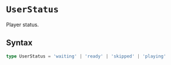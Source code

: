 # `UserStatus`

Player status.

## Syntax

```ts
type UserStatus = 'waiting' | 'ready' | 'skipped' | 'playing'
```
